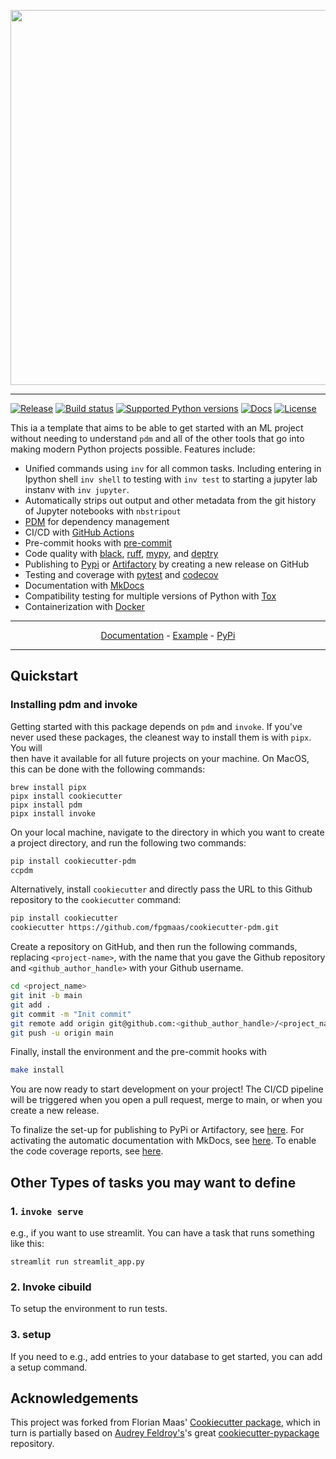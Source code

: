 

<p align="center">
  <img width="600" src="https://raw.githubusercontent.com/fpgmaas/cookiecutter-pdm/main/docs/static/cookiecutter.svg">
</p style = "margin-bottom: 2rem;">

---

[![Release](https://img.shields.io/github/v/release/fpgmaas/cookiecutter-pdm)](https://pypi.org/project/cookiecutter-pdm/)
[![Build status](https://img.shields.io/github/actions/workflow/status/fpgmaas/cookiecutter-pdm/main.yml?branch=main)](https://github.com/fpgmaas/cookiecutter-pdm/actions/workflows/main.yml?query=branch%3Amain)
[![Supported Python versions](https://img.shields.io/pypi/pyversions/cookiecutter-pdm)](https://pypi.org/project/cookiecutter-pdm/)
[![Docs](https://img.shields.io/badge/docs-gh--pages-blue)](https://fpgmaas.github.io/cookiecutter-pdm/)
[![License](https://img.shields.io/github/license/fpgmaas/cookiecutter-pdm)](https://img.shields.io/github/license/fpgmaas/cookiecutter-pdm)


This ia a template that aims to be able to get started with an ML project without needing to understand `pdm` and all of
the other tools that go into making modern Python projects possible. Features include:

- Unified commands using `inv` for all common tasks. Including entering in Ipython shell `inv shell` to testing with `inv test`
to starting a jupyter lab instanv with `inv jupyter`.
- Automatically strips out output and other metadata from the git history of Jupyter notebooks with `nbstripout`
- [PDM](https://pdm.fming.dev/latest/) for dependency management
- CI/CD with [GitHub Actions](https://github.com/features/actions)
- Pre-commit hooks with [pre-commit](https://pre-commit.com/)
- Code quality with [black](https://pypi.org/project/black/), [ruff](https://github.com/charliermarsh/ruff), [mypy](https://mypy.readthedocs.io/en/stable/), and [deptry](https://github.com/fpgmaas/deptry/)
- Publishing to [Pypi](https://pypi.org) or [Artifactory](https://jfrog.com/artifactory) by creating a new release on GitHub
- Testing and coverage with [pytest](https://docs.pytest.org/en/7.1.x/) and [codecov](https://about.codecov.io/)
- Documentation with [MkDocs](https://www.mkdocs.org/)
- Compatibility testing for multiple versions of Python with [Tox](https://tox.wiki/en/latest/)
- Containerization with [Docker](https://www.docker.com/)

---
<p align="center">
  <a href="https://fpgmaas.github.io/cookiecutter-pdm/">Documentation</a> - <a href="https://github.com/fpgmaas/cookiecutter-pdm-example">Example</a> -
  <a href="https://pypi.org/project/cookiecutter-pdm/">PyPi</a>
</p>

---


## Quickstart

### Installing pdm and invoke
Getting started with this package depends on `pdm` and `invoke`. If you've never
used these packages, the cleanest way to install them is with `pipx`. You will  
then have it available for all future projects on your machine. On MacOS, this can be
done with the following commands:

```shell
brew install pipx
pipx install cookiecutter
pipx install pdm
pipx install invoke
```

On your local machine, navigate to the directory in which you want to
create a project directory, and run the following two commands:

``` bash
pip install cookiecutter-pdm
ccpdm
```

Alternatively, install `cookiecutter` and directly pass the URL to this
Github repository to the `cookiecutter` command:

``` bash
pip install cookiecutter
cookiecutter https://github.com/fpgmaas/cookiecutter-pdm.git
```

Create a repository on GitHub, and then run the following commands, replacing `<project-name>`, with the name that you gave the Github repository and
`<github_author_handle>` with your Github username.

``` bash
cd <project_name>
git init -b main
git add .
git commit -m "Init commit"
git remote add origin git@github.com:<github_author_handle>/<project_name>.git
git push -u origin main
```

Finally, install the environment and the pre-commit hooks with

 ```bash
 make install
 ```

You are now ready to start development on your project! The CI/CD
pipeline will be triggered when you open a pull request, merge to main,
or when you create a new release.

To finalize the set-up for publishing to PyPi or Artifactory, see
[here](https://fpgmaas.github.io/cookiecutter-pdm/features/publishing/#set-up-for-pypi).
For activating the automatic documentation with MkDocs, see
[here](https://fpgmaas.github.io/cookiecutter-pdm/features/mkdocs/#enabling-the-documentation-on-github).
To enable the code coverage reports, see [here](https://fpgmaas.github.io/cookiecutter-pdm/features/codecov/).

## Other Types of tasks you may want to define
### 1. `invoke serve`

e.g., if you want to use streamlit. You can have a task that runs something like this:

```streamlit run streamlit_app.py```

### 2. Invoke cibuild
To setup the environment to run tests. 

### 3. setup
If you need to e.g., add entries to your database to get started, you can add a setup command. 


## Acknowledgements

This project was forked from Florian Maas' [Cookiecutter package](https://github.com/fpgmaas/cookiecutter-pdm/tree/main), which in turn is partially based on [Audrey
Feldroy\'s](https://github.com/audreyfeldroy)\'s great
[cookiecutter-pypackage](https://github.com/audreyfeldroy/cookiecutter-pypackage)
repository.
